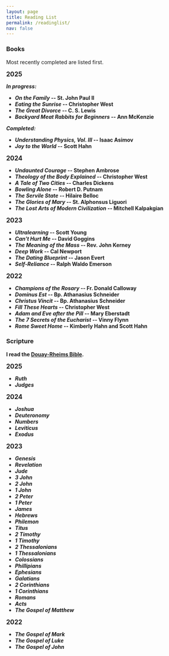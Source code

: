 ```yaml
---
layout: page
title: Reading List
permalink: /readinglist/
nav: false
---
```


### Books

Most recently completed are listed first.

<b><big>2025</big><b>

*In progress:*
- *On the Family* -- St. John Paul II
- *Eating the Sunrise* -- Christopher West
- *The Great Divorce* -- C. S. Lewis
- *Backyard Meat Rabbits for Beginners* -- Ann McKenzie

*Completed:*
- *Understanding Physics, Vol. III* -- Isaac Asimov
- *Joy to the World* -- Scott Hahn

<b><big>2024</big><b>

- *Undaunted Courage* -- Stephen Ambrose
- *Theology of the Body Explained* -- Christopher West
- *A Tale of Two Cities* -- Charles Dickens
- *Bowling Alone* -- Robert D. Putnam
- *The Servile State* -- Hilaire Belloc
- *The Glories of Mary* -- St. Alphonsus Liguori
- *The Lost Arts of Modern Civilization* -- Mitchell Kalpakgian

<b><big>2023</big><b>

- *Ultralearning* -- Scott Young 
- *Can't Hurt Me* -- David Goggins
- *The Meaning of the Mass* -- Rev. John Kerney
- *Deep Work* -- Cal Newport
- *The Dating Blueprint* -- Jason Evert
- *Self-Reliance* -- Ralph Waldo Emerson

<b><big>2022</big><b>

- *Champions of the Rosary* -- Fr. Donald Calloway
- *Dominus Est* -- Bp. Athanasius Schneider
- *Christus Vincit* -- Bp. Athanasius Schneider
- *Fill These Hearts* -- Christopher West
- *Adam and Eve after the Pill* -- Mary Eberstadt
- *The 7 Secrets of the Eucharist* -- Vinny Flynn
- *Rome Sweet Home* -- Kimberly Hahn and Scott Hahn

### Scripture

I read the [Douay-Rheims Bible](https://tanbooks.com/products/books/douay-rheims-bible-paperbound/).

<b><big>2025</big><b>

- *Ruth*
- *Judges*

<b><big>2024</big><b>

- *Joshua*
- *Deuteronomy*
- *Numbers*
- *Leviticus*
- *Exodus*

<b><big>2023</big><b>

- *Genesis*
- *Revelation*
- *Jude*
- *3 John*
- *2 John*
- *1 John*
- *2 Peter*
- *1 Peter*
- *James*
- *Hebrews*
- *Philemon*
- *Titus*
- *2 Timothy*
- *1 Timothy*
- *2 Thessalonians*
- *1 Thessalonians*
- *Colossians*
- *Phillipians*
- *Ephesians*
- *Galatians*
- *2 Corinthians*
- *1 Corinthians*
- *Romans*
- *Acts*
- *The Gospel of Matthew*

<b><big>2022</big><b>

- *The Gospel of Mark*
- *The Gospel of Luke*
- *The Gospel of John*